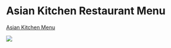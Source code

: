 ﻿# Asian Kitchen Restaurant Menu
 
 <a href="https://murathansolmaz1.github.io/Asian_Kitchen_Restaurant_Menu/">Asian Kitchen Menu</a>
 
 <img src = "asiankitchen.gif">
